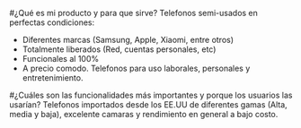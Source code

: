 #¿Qué es mi producto y para que sirve?
Telefonos semi-usados en perfectas condiciones:
- Diferentes marcas (Samsung, Apple, Xiaomi, entre otros)
- Totalmente liberados (Red, cuentas personales, etc)
- Funcionales al 100%
- A precio comodo.
Telefonos para uso laborales, personales y entretenimiento.
 
#¿Cuáles son las funcionalidades más importantes y porque los usuarios las usarían?
Telefonos importados desde los EE.UU de diferentes gamas (Alta, media y baja), excelente camaras y rendimiento en general 
a bajo costo.
